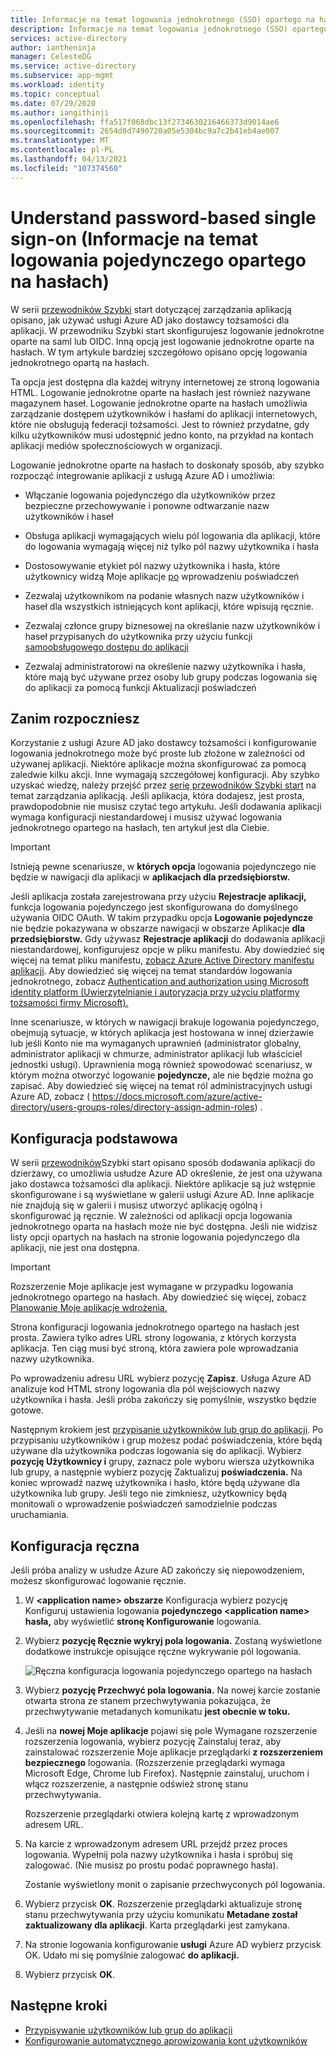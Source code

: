```yaml
---
title: Informacje na temat logowania jednokrotnego (SSO) opartego na hasłach dla aplikacji w Azure Active Directory
description: Informacje na temat logowania jednokrotnego (SSO) opartego na hasłach dla aplikacji w Azure Active Directory
services: active-directory
author: iantheninja
manager: CelesteDG
ms.service: active-directory
ms.subservice: app-mgmt
ms.workload: identity
ms.topic: conceptual
ms.date: 07/29/2020
ms.author: iangithinji
ms.openlocfilehash: ffa517f068dbc13f2734630216466373d9014ae6
ms.sourcegitcommit: 2654d8d7490720a05e5304bc9a7c2b41eb4ae007
ms.translationtype: MT
ms.contentlocale: pl-PL
ms.lasthandoff: 04/13/2021
ms.locfileid: "107374560"
---
```

# <a name="understand-password-based-single-sign-on"></a>Understand password-based single sign-on (Informacje na temat logowania pojedynczego opartego na hasłach)

W serii [przewodników Szybki](view-applications-portal.md) start dotyczącej zarządzania aplikacją opisano, jak używać usługi Azure AD jako dostawcy tożsamości dla aplikacji. W przewodniku Szybki start skonfigurujesz logowanie jednokrotne oparte na saml lub OIDC. Inną opcją jest logowanie jednokrotne oparte na hasłach. W tym artykule bardziej szczegółowo opisano opcję logowania jednokrotnego opartą na hasłach. 

Ta opcja jest dostępna dla każdej witryny internetowej ze stroną logowania HTML. Logowanie jednokrotne oparte na hasłach jest również nazywane magazynem haseł. Logowanie jednokrotne oparte na hasłach umożliwia zarządzanie dostępem użytkowników i hasłami do aplikacji internetowych, które nie obsługują federacji tożsamości. Jest to również przydatne, gdy kilku użytkowników musi udostępnić jedno konto, na przykład na kontach aplikacji mediów społecznościowych w organizacji.

Logowanie jednokrotne oparte na hasłach to doskonały sposób, aby szybko rozpocząć integrowanie aplikacji z usługą Azure AD i umożliwia:

- Włączanie logowania pojedynczego dla użytkowników przez bezpieczne przechowywanie i ponowne odtwarzanie nazw użytkowników i haseł

- Obsługa aplikacji wymagających wielu pól logowania dla aplikacji, które do logowania wymagają więcej niż tylko pól nazwy użytkownika i hasła

- Dostosowywanie etykiet pól nazwy użytkownika i hasła, które użytkownicy widzą Moje aplikacje [po](../user-help/my-apps-portal-end-user-access.md) wprowadzeniu poświadczeń

- Zezwalaj użytkownikom na podanie własnych nazw użytkowników i haseł dla wszystkich istniejących kont aplikacji, które wpisują ręcznie.

- Zezwalaj członce grupy biznesowej na określanie nazw użytkowników i haseł przypisanych do użytkownika przy użyciu funkcji [samoobsługowego dostępu do aplikacji](./manage-self-service-access.md)

-   Zezwalaj administratorowi na określenie nazwy użytkownika i hasła, które mają być używane przez osoby lub grupy podczas logowania się do aplikacji za pomocą funkcji Aktualizacji poświadczeń 

## <a name="before-you-begin"></a>Zanim rozpoczniesz

Korzystanie z usługi Azure AD jako dostawcy tożsamości i konfigurowanie logowania jednokrotnego może być proste lub złożone w zależności od używanej aplikacji. Niektóre aplikacje można skonfigurować za pomocą zaledwie kilku akcji. Inne wymagają szczegółowej konfiguracji. Aby szybko uzyskać wiedzę, należy przejść przez [serię przewodników Szybki start](view-applications-portal.md) na temat zarządzania aplikacją. Jeśli aplikacja, która dodajesz, jest prosta, prawdopodobnie nie musisz czytać tego artykułu. Jeśli dodawania aplikacji wymaga konfiguracji niestandardowej i musisz używać logowania jednokrotnego opartego na hasłach, ten artykuł jest dla Ciebie.

> [!IMPORTANT] 
> Istnieją pewne scenariusze, w **których opcja** logowania pojedynczego nie będzie w nawigacji dla aplikacji w **aplikacjach dla przedsiębiorstw.** 
>
> Jeśli aplikacja została zarejestrowana przy użyciu **Rejestracje aplikacji,** funkcja logowania pojedynczego jest skonfigurowana do domyślnego używania OIDC OAuth. W takim przypadku opcja **Logowanie pojedyncze** nie będzie pokazywana w obszarze nawigacji w obszarze Aplikacje **dla przedsiębiorstw.** Gdy używasz **Rejestracje aplikacji** do dodawania aplikacji niestandardowej, konfigurujesz opcje w pliku manifestu. Aby dowiedzieć się więcej na temat pliku manifestu, [zobacz Azure Active Directory manifestu aplikacji](../develop/reference-app-manifest.md). Aby dowiedzieć się więcej na temat standardów logowania jednokrotnego, zobacz [Authentication and authorization using Microsoft identity platform (Uwierzytelnianie i autoryzacja przy użyciu platformy tożsamości firmy Microsoft).](../develop/authentication-vs-authorization.md#authentication-and-authorization-using-the-microsoft-identity-platform) 
>
> Inne scenariusze, w których w nawigacji brakuje logowania pojedynczego, obejmują sytuacje, w których aplikacja jest hostowana w innej dzierżawie lub jeśli Konto nie ma wymaganych uprawnień (administrator globalny, administrator aplikacji w chmurze, administrator aplikacji lub właściciel jednostki usługi).  Uprawnienia mogą również spowodować scenariusz, w którym można otworzyć logowanie **pojedyncze,** ale nie będzie można go zapisać. Aby dowiedzieć się więcej na temat ról administracyjnych usługi Azure AD, zobacz ( https://docs.microsoft.com/azure/active-directory/users-groups-roles/directory-assign-admin-roles) .


## <a name="basic-configuration"></a>Konfiguracja podstawowa

W serii [przewodników](view-applications-portal.md)Szybki start opisano sposób dodawania aplikacji do dzierżawy, co umożliwia usłudze Azure AD określenie, że jest ona używana jako dostawca tożsamości dla aplikacji. Niektóre aplikacje są już wstępnie skonfigurowane i są wyświetlane w galerii usługi Azure AD. Inne aplikacje nie znajdują się w galerii i musisz utworzyć aplikację ogólną i skonfigurować ją ręcznie. W zależności od aplikacji opcja logowania jednokrotnego oparta na hasłach może nie być dostępna. Jeśli nie widzisz listy opcji opartych na hasłach na stronie logowania pojedynczego dla aplikacji, nie jest ona dostępna.

> [!IMPORTANT]
> Rozszerzenie Moje aplikacje jest wymagane w przypadku logowania jednokrotnego opartego na hasłach. Aby dowiedzieć się więcej, zobacz [Planowanie Moje aplikacje wdrożenia.](my-apps-deployment-plan.md)

Strona konfiguracji logowania jednokrotnego opartego na hasłach jest prosta. Zawiera tylko adres URL strony logowania, z których korzysta aplikacja. Ten ciąg musi być stroną, która zawiera pole wprowadzania nazwy użytkownika.

Po wprowadzeniu adresu URL wybierz pozycję **Zapisz**. Usługa Azure AD analizuje kod HTML strony logowania dla pól wejściowych nazwy użytkownika i hasła. Jeśli próba zakończy się pomyślnie, wszystko będzie gotowe.
 
Następnym krokiem jest [przypisanie użytkowników lub grup do aplikacji](./assign-user-or-group-access-portal.md). Po przypisaniu użytkowników i grup możesz podać poświadczenia, które będą używane dla użytkownika podczas logowania się do aplikacji. Wybierz **pozycję Użytkownicy i** grupy, zaznacz pole wyboru wiersza użytkownika lub grupy, a następnie wybierz pozycję Zaktualizuj **poświadczenia.** Na koniec wprowadź nazwę użytkownika i hasło, które będą używane dla użytkownika lub grupy. Jeśli tego nie zimkniesz, użytkownicy będą monitowali o wprowadzenie poświadczeń samodzielnie podczas uruchamiania.
 

## <a name="manual-configuration"></a>Konfiguracja ręczna

Jeśli próba analizy w usłudze Azure AD zakończy się niepowodzeniem, możesz skonfigurować logowanie ręcznie.

1. W **\<application name> obszarze** Konfiguracja wybierz pozycję Konfiguruj ustawienia logowania **pojedynczego \<application name> hasła,** aby wyświetlić **stronę Konfigurowanie** logowania. 

2. Wybierz **pozycję Ręcznie wykryj pola logowania.** Zostaną wyświetlone dodatkowe instrukcje opisujące ręczne wykrywanie pól logowania.

   ![Ręczna konfiguracja logowania pojedynczego opartego na hasłach](./media/configure-password-single-sign-on/password-configure-sign-on.png)
3. Wybierz **pozycję Przechwyć pola logowania.** Na nowej karcie zostanie otwarta strona ze stanem przechwytywania pokazująca, że przechwytywanie metadanych komunikatu **jest obecnie w toku.**

4. Jeśli na **nowej Moje aplikacje** pojawi się pole Wymagane  rozszerzenie rozszerzenia logowania, wybierz pozycję Zainstaluj teraz, aby zainstalować rozszerzenie Moje aplikacje przeglądarki **z rozszerzeniem bezpiecznego** logowania. (Rozszerzenie przeglądarki wymaga Microsoft Edge, Chrome lub Firefox). Następnie zainstaluj, uruchom i włącz rozszerzenie, a następnie odśwież stronę stanu przechwytywania.

   Rozszerzenie przeglądarki otwiera kolejną kartę z wprowadzonym adresem URL.
5. Na karcie z wprowadzonym adresem URL przejdź przez proces logowania. Wypełnij pola nazwy użytkownika i hasła i spróbuj się zalogować. (Nie musisz po prostu podać poprawnego hasła).

   Zostanie wyświetlony monit o zapisanie przechwyconych pól logowania.
6. Wybierz przycisk **OK**. Rozszerzenie przeglądarki aktualizuje stronę stanu przechwytywania przy użyciu komunikatu **Metadane został zaktualizowany dla aplikacji**. Karta przeglądarki jest zamykana.

7. Na stronie logowania konfigurowanie **usługi** Azure AD wybierz przycisk OK. Udało mi się pomyślnie zalogować **do aplikacji.**

8. Wybierz przycisk **OK**.

## <a name="next-steps"></a>Następne kroki

- [Przypisywanie użytkowników lub grup do aplikacji](./assign-user-or-group-access-portal.md)
- [Konfigurowanie automatycznego aprowizowania kont użytkowników](../app-provisioning/configure-automatic-user-provisioning-portal.md)
